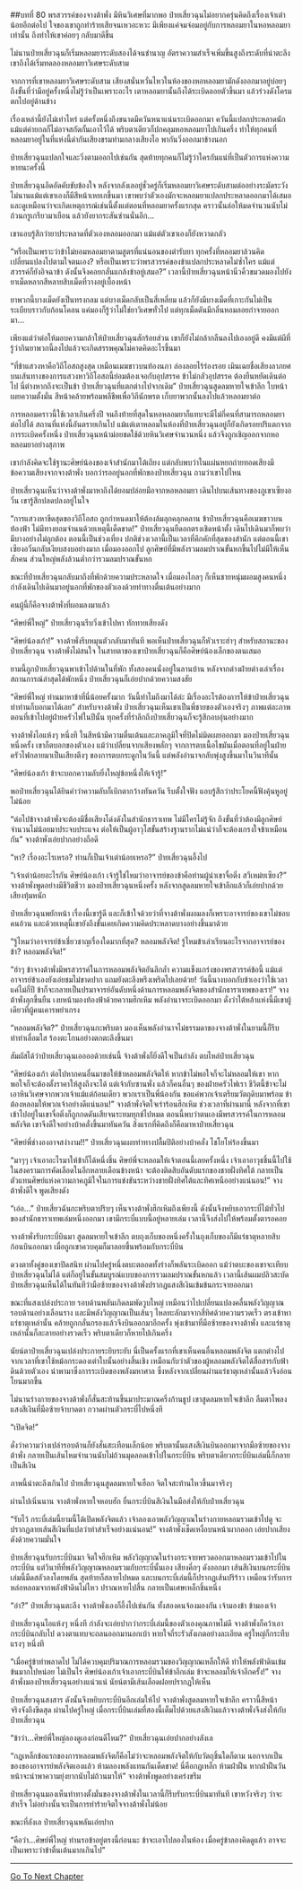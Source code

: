 ##บทที่ 80 พรสวรรค์ของจางต้าพั่ง
มีหินวิเศษที่มากพอ ป๋ายเสี่ยวฉุนไม่อยากครุ่นคิดถึงเรื่องเจ้าเต่าน้อยอีกต่อไป ใจของเขาถูกทำร้ายเสียจนเหวอะหวะ มีเพียงแค่จมจ่อมอยู่กับการหลอมยาในหอหลอมยาเท่านั้น ถึงทำให้เขาค่อยๆ กลับมาดีขึ้น

ไม่นานป๋ายเสี่ยวฉุนก็เริ่มหลอมยาระดับสองได้จนชำนาญ อัตราความสำเร็จเพิ่มขึ้นสูงถึงระดับที่น่าตะลึง เขาถึงได้เริ่มทดลองหลอมยาวิเศษระดับสาม

จากการที่เขาหลอมยาวิเศษระดับสาม เสียงสนั่นหวั่นไหวในห้องของหอหลอมยามักดังออกมาอยู่บ่อยๆ ถึงขั้นที่ว่ามีอยู่ครั้งหนึ่งไม่รู้ว่าเป็นเพราะอะไร เตาหลอมยานั้นถึงได้ระเบิดลอยตัวขึ้นมา แล้วร่วงดังโครมตกไปอยู่ด้านข้าง

เรื่องเหล่านี้ยังไม่เท่าไหร่ แต่ครั้งหนึ่งถึงขนาดมีควันหนาแน่นระเบิดออกมา ควันนี้แปลกประหลาดนัก แม้แต่ค่ายกลก็ไม่อาจสกัดกั้นเอาไว้ได้ พริบตาเดียวก็ปกคลุมหอหลอมยาไปเกินครึ่ง ทำให้ทุกคนที่หลอมยาอยู่ในที่แห่งนี้ด่ากันเสียงขรมท่ามกลางเสียงไอ พากันวิ่งออกมาข้างนอก

ป๋ายเสี่ยวฉุนแปลกใจและวิ่งตามออกไปเช่นกัน สุดท้ายทุกคนก็ไม่รู้ว่าใครกันแน่ที่เป็นตัวการแห่งความหายนะครั้งนี้

ป๋ายเสี่ยวฉุนอึดอัดคับขับข้องใจ หลังจากลังเลอยู่ชั่วครู่ก็เริ่มหลอมยาวิเศษระดับสามต่ออย่างระมัดระวัง ไม่นานแม้แต่เขาเองก็มีสีหน้าเหยเกขึ้นมา เขาพบว่าตัวเองมักจะหลอมยาแปลกประหลาดออกมาได้เสมอ และดูเหมือนว่าจะเกิดเหตุการณ์เช่นนี้ตั้งแต่ตอนที่หลอมยาครั้งแรกสุด คราวนั้นล่อให้มดจำนวนนับไม่ถ้วนกรูเกรียวมาเยือน แล้วยังยากระสันซ่านนั่นอีก...

เขาแอบรู้สึกว่ายาประหลาดที่ตัวเองหลอมออกมา แม้แต่ตัวเขาเองก็ยังหวาดกลัว

“หรือเป็นเพราะว่าข้าไม่ยอมหลอมยาตามสูตรที่แน่นอนของตำรับยา ทุกครั้งที่หลอมยาล้วนคิดเปลี่ยนแปลงไปตามใจตนเอง? หรือเป็นเพราะว่าพรสวรรค์ของข้าแปลกประหลาดไม่ซ้ำใคร แม้แต่สวรรค์ก็ยังอิจฉาข้า ดังนั้นจึงคอยกลั่นแกล้งข้าอยู่เสมอ?” เวลานี้ป๋ายเสี่ยวฉุนหน้านิ่วคิ้วขมวดมองไปยังยาเม็ดหลากสีหลายสิบเม็ดที่วางอยู่เบื้องหน้า

ยาพวกนี้บางเม็ดยังเป็นทรงกลม แต่บางเม็ดกลับเป็นสี่เหลี่ยม แล้วก็ยังมีบางเม็ดที่เกาะกันไม่เป็นระเบียบราวกับก้อนโคลน แค่มองก็รู้ว่าไม่ใช่ยาวิเศษทั่วไป แต่ทุกเม็ดดันมีกลิ่นหอมลอยกำจายออกมา...

เพียงแต่ว่าต่อให้มอบความกล้าให้ป๋ายเสี่ยวฉุนสักร้อยส่วน เขาก็ยังไม่กล้ากลืนลงไปเองอยู่ดี คงมีแต่ผีที่รู้ว่ากินยาพวกนี้ลงไปแล้วจะเกิดสรรพคุณไม่คาดคิดอะไรขึ้นมา

“ที่ข้าแสวงหาคือวิถีโอสถสูงสุด เหมือนเมฆขาวบนท้องนภา ล่องลอยไร้ร่องรอย เมินเฉยชื่อเสียงลาภยศ บนเส้นทางของการแสวงหาวิถีโอสถนี้ย่อมต้องเจอกับอุปสรรค ข้าไม่กลัวอุปสรรค ต้องยืนหยัดเดินต่อไป นี่ต่างหากถึงจะเป็นข้า ป๋ายเสี่ยวฉุนที่แตกต่างไปจากเดิม” ป๋ายเสี่ยวฉุนสูดลมหายใจเข้าลึก ใบหน้าเผยความตั้งมั่น สีหน้าคล้ายพร้อมพลีชีพเพื่อวิถีนักพรต เก็บยาพวกนั้นลงไปแล้วหลอมยาต่อ

การหลอมคราวนี้ใช้เวลาเกินครึ่งปี จนถึงท้ายที่สุดในหอหลอมยาก็แทบจะมีไม่กี่คนที่สามารถหลอมยาต่อไปได้ สถานที่แห่งนี้อันตรายเกินไป แม้แต่เตาหลอมในห้องที่ป๋ายเสี่ยวฉุนอยู่ก็ยังเกิดรอยปริแตกจากการระเบิดครั้งหนึ่ง ป๋ายเสี่ยวฉุนหน้าม่อยชดใช้ด้วยหินวิเศษจำนวนหนึ่ง แล้วจึงถูกเชิญออกจากหอหลอมยาอย่างสุภาพ

เขากำลังคิดจะใช้ฐานะศิษย์น้องของเจ้าสำนักมาโต้เถียง แต่กลับพบว่าในแผ่นหยกถ่ายทอดเสียงมีข้อความเสียงจากจางต้าพั่ง บอกว่ารออยู่นอกที่พักของป๋ายเสี่ยวฉุน ถามว่าเขาไปไหน

ป๋ายเสี่ยวฉุนเห็นว่าจางต้าพั่งมาหาถึงได้ยอมปล่อยมือจากหอหลอมยา เดินไปบนเส้นทางของภูเขาเซียงอวิ๋น เขารู้สึกปลดปลงอยู่ในใจ

“การแสวงหาขีดสุดของวิถีโอสถ ถูกกำหนดมาให้ต้องล้มลุกคลุกคลาน ข้าป๋ายเสี่ยวฉุนคือเมฆขาวบนท้องฟ้า ไม่มีทางยอมจำนนด้วยเหตุนี้เด็ดขาด!” ป๋ายเสี่ยวฉุนยืดอกตรงเชิดหน้าตั้ง เดินไปเดินมาก็พบว่ามีบางอย่างไม่ถูกต้อง ตอนนี้เป็นช่วงเที่ยง ปกติช่วงเวลานี้เป็นเวลาที่คึกคักที่สุดของสำนัก แต่ตอนนี้เขาเซียงอวิ๋นกลับเงียบสงบอย่างมาก เมื่อมองออกไป ลูกศิษย์ที่มีพลังรวมลมปราณขั้นหกขึ้นไปไม่มีให้เห็นสักคน ส่วนใหญ่พลังล้วนต่ำกว่ารวมลมปราณขั้นหก

ขณะที่ป๋ายเสี่ยวฉุนกลับมาถึงที่พักด้วยความประหลาดใจ เมื่อมองไกลๆ ก็เห็นชายหนุ่มผอมสูงคนหนึ่งกำลังเดินไปเดินมาอยู่นอกที่พักของตัวเองด้วยท่าทางตื่นเต้นอย่างมาก

คนผู้นี้ก็คือจางต้าพั่งที่ผอมลงมาแล้ว

“ศิษย์พี่ใหญ่” ป๋ายเสี่ยวฉุนรีบวิ่งเข้าไปหา ทักทายเสียงดัง

“ศิษย์น้องเก้า!” จางต้าพั่งรีบหมุนตัวกลับมาทันที พอเห็นป๋ายเสี่ยวฉุนก็หัวเราะฮ่าๆ สำหรับสถานะของป๋ายเสี่ยวฉุน จางต้าพั่งไม่สนใจ ในสายตาของเขาป๋ายเสี่ยวฉุนก็คือศิษย์น้องเล็กของตนเสมอ

ยามนี้ถูกป๋ายเสี่ยวฉุนพาเข้าไปด้านในที่พัก ทั้งสองคนนั่งอยู่ในลานบ้าน หลังจากต่างฝ่ายต่างเล่าเรื่องสถานการณ์ล่าสุดได้พักหนึ่ง ป๋ายเสี่ยวฉุนก็เอ่ยปากด้วยความสงสัย

“ศิษย์พี่ใหญ่ ท่านมาหาข้าที่นี่น้อยครั้งมาก วันนี้ทำไมถึงมาได้ล่ะ มีเรื่องอะไรต้องการให้ข้าป๋ายเสี่ยวฉุนทำท่านก็บอกมาได้เลย” สำหรับจางต้าพั่ง ป๋ายเสี่ยวฉุนเห็นเขาเป็นพี่ชายของตัวเองจริงๆ ภาพแต่ละภาพตอนที่เข้าไปอยู่ฝ่ายครัวไฟในปีนั้น ทุกครั้งที่รำลึกถึงป๋ายเสี่ยวฉุนก็จะรู้สึกอบอุ่นอย่างมาก

จางต้าพั่งไอแห้งๆ หนึ่งที ในสีหน้ามีความตื่นเต้นและภาคภูมิใจที่ปิดไม่มิดเผยออกมา มองป๋ายเสี่ยวฉุนหนึ่งครั้ง เขาก็ตบอกของตัวเอง แม้ว่าเปลี่ยนจากเสียงพลั่กๆ จากการตบเนื้อไขมันเมื่อตอนที่อยู่ในฝ่ายครัวไฟกลายมาเป็นเสียงตึงๆ ของการตบกระดูกในวันนี้ แต่พลังอำนาจกลับพุ่งสูงขึ้นมาในวินาทีนั้น

“ศิษย์น้องเก้า ข้าจะบอกความลับยิ่งใหญ่ข้อหนึ่งให้เจ้ารู้!”

พอป๋ายเสี่ยวฉุนได้ยินคำว่าความลับก็เบิกตากว้างทันควัน รีบตั้งใจฟัง แอบรู้สึกว่าประโยคนี้ฟังคุ้นหูอยู่ไม่น้อย

“ต่อไปข้าจางต้าพั่งจะต้องมีชื่อเสียงโด่งดังในสำนักธาราเทพ ไม่มีใครไม่รู้จัก ถึงขั้นที่ว่าต้องมีลูกศิษย์จำนวนไม่น้อยมาประจบประแจง ต่อให้เป็นผู้อาวุโสขั้นสร้างฐานรากไม่แน่ว่าก็จะต้องเกรงใจข้าเหมือนกัน” จางต้าพั่งเอ่ยปากอย่างถือดี

“หา? เรื่องอะไรเหรอ? ท่านก็เป็นเจ้าเต่าน้อยเหรอ?” ป๋ายเสี่ยวฉุนอึ้งไป

“เจ้าเต่าน้อยอะไรกัน ศิษย์น้องเก้า เจ้ารู้ใช่ไหมว่าอาจารย์ของข้าคือท่านผู้นำเขาจื่อติ่ง สวีเหม่ยเซียง?” จางต้าพั่งพูดอย่างมีชีวิตชีวา มองป๋ายเสี่ยวฉุนหนึ่งครั้ง หลังจากสูดลมหายใจเข้าลึกแล้วก็เอ่ยปากด้วยเสียงทุ้มหนัก

ป๋ายเสี่ยวฉุนพยักหน้า เรื่องนี้เขารู้ดี และก็เข้าใจด้วยว่าที่จางต้าพั่งผอมลงก็เพราะอาจารย์ของเขาไม่ชอบคนอ้วน และด้วยเหตุนี้เขายังถึงขั้นเคยเกิดความคิดประหลาดบางอย่างขึ้นมาด้วย

“รู้ไหมว่าอาจารย์ข้าเชี่ยวชาญเรื่องใดมากที่สุด? หลอมพลังจิต! รู้ไหมข้าเล่าเรียนอะไรจากอาจารย์ของข้า? หลอมพลังจิต!”

“ฮ่าๆ ข้าจางต้าพั่งมีพรสวรรค์ในการหลอมพลังจิตอันลึกล้ำ ความแข็งแกร่งของพรสวรรค์ข้อนี้ แม้แต่อาจารย์ข้าเองยังเอ่ยชมไม่ขาดปาก แถมยังตะลึงพรึงเพริดไปเลยด้วย! วันนี้นางบอกกับข้าเองว่าใช้เวลาแค่ไม่กี่ปี ข้าก็จะกลายเป็นปรมาจารย์อันดับหนึ่งด้านการหลอมพลังจิตของสำนักธาราเทพของเรา!” จางต้าพั่งลุกขึ้นยืน เงยหน้ามองท้องฟ้าด้วยความฮึกเหิม พลังอำนาจระเบิดออกมา ดั่งว่าใต้หล้าแห่งนี้มีเขาผู้เดียวที่ผู้คนเคารพยำเกรง

“หลอมพลังจิต?” ป๋ายเสี่ยวฉุนกะพริบตา มองเห็นพลังอำนาจไม่ธรรมดาของจางต้าพั่งในยามนี้ก็รีบทำท่าเลื่อมใส ร้องตะโกนอย่างตกตะลึงขึ้นมา

สัมผัสได้ว่าป๋ายเสี่ยวฉุนเออออด้วยเช่นนี้ จ้างต้าพั่งก็ยิ่งดีใจเป็นกำลัง ตบไหล่ป๋ายเสี่ยวฉุน

“ศิษย์น้องเก้า ต่อไปหากคนอื่นมาขอให้ข้าหลอมพลังจิตให้ หากข้าไม่พอใจก็จะไม่หลอมให้เขา หากพอใจก็จะต้องตั้งราคาให้สูงถึงจะได้ แต่เจ้ากับซานพั่ง แล้วก็คนอื่นๆ ของฝ่ายครัวไฟเรา ชีวิตนี้ข้าจะไม่เอาหินวิเศษจากพวกเจ้าแม้แต่ก้อนเดียว พวกเราเป็นพี่น้องกัน ขอแค่พวกเจ้าเตรียมวัตถุดิบมาพร้อม ข้าต้องหลอมให้พวกเจ้าอย่างดีแน่นอน!” จางต้าพั่งจิตใจเร่าร้อนฮึกเหิม ช่วงเวลาที่ผ่านมานี้ หลังจากที่เขาเข้าไปอยู่ในเขาจื่อติ่งก็ถูกกดดันเสียจนระทมทุกข์ไปหมด ตอนนี้พบว่าตนเองมีพรสวรรค์ในการหลอมพลังจิต เขาจึงดีใจอย่างบ้าคลั่งขึ้นมาทันควัน สิ่งแรกที่คิดถึงก็คือมาหาป๋ายเสี่ยวฉุน

“ศิษย์พี่ช่างองอาจสง่างาม!!” ป๋ายเสี่ยวฉุนเผยท่าทางปลื้มปิติอย่างบ้าคลั่ง ไชโยโห่ร้องขึ้นมา

“มาๆๆ เจ้าเอาอะไรมาให้ข้าก็ได้หนึ่งชิ้น ศิษย์พี่จะหลอมให้เจ้าตอนนี้เลยครั้งหนึ่ง เจ้าเอาอาวุธชิ้นนี้ไปใช้ในสงครามการคัดเลือดในอีกหลายเดือนข้างหน้า จะต้องติดสิบอันดับแรกของชายฝั่งทิศใต้ กลายเป็นตัวแทนศิษย์แห่งความภาคภูมิใจในการแข่งขันระหว่างชายฝั่งทิศใต้และทิศเหนืออย่างแน่นอน!” จางต้าพั่งดีใจ พูดเสียงดัง

“เอ่อ...” ป๋ายเสี่ยวฉันกะพริบตาปริบๆ เห็นจางต้าพั่งฮึกเหิมถึงเพียงนี้ ดังนั้นจึงหยิบเอากระบี่ไม้ทั่วไปของสำนักธาราเทพเล่มหนึ่งออกมา เขามีกระบี่แบบนี้อยู่หลายเล่ม เวลานี้จึงส่งไปให้พร้อมตั้งตารอคอย

จางต้าพั่งรับกระบี่บินมา สูดลมหายใจเข้าลึก ตบถุงเก็บของหนึ่งครั้งในถุงเก็บของก็มีแร่ธาตุหลายสิบก้อนบินออกมา เมื่อถูกเขาควบคุมก็มาลอยขึ้นพร้อมกับกระบี่บิน

ดวงตาทั้งคู่ของเขาปิดสนิท ผ่านไปครู่หนึ่งตบะตลอดทั้งร่างก็พลันระเบิดออก แม้ว่าตบะของเขาจะเทียบป๋ายเสี่ยวฉุนไม่ได้ แต่ก็อยู่ในขั้นสมบูรณ์แบบของการรวมลมปราณขั้นหกแล้ว เวลานี้เส้นผมปลิวสะบัด ป๋ายเสี่ยวฉุนเห็นได้ในทันทีว่ามือซ้ายของจางต้าพั่งปรากฏแสงสีเงินเข้มข้นกระจายออกมา

ขณะที่แสงเปล่งประกาย รอบด้านพลันเกิดลมพัดวูบใหญ่ เหมือนว่าไปเปลี่ยนแปลงคลื่นพลังวิญญาณรอบด้านอย่างเลือนราง และมีพลังวิญญาณเป็นเส้นๆ ไหลทะลักมาจากสี่ทิศด้วยความรวดเร็ว ตรงเข้าหาแร่ธาตุเหล่านั้น คล้ายถูกกลั่นกรองแล้วจึงบินออกมาอีกครั้ง พุ่งเข้ามาที่มือซ้ายของจางต้าพั่ง และแร่ธาตุเหล่านั้นก็ละลายอย่างรวดเร็ว พริบตาเดียวก็หายไปเกินครึ่ง

นัยน์ตาป๋ายเสี่ยวฉุนเปล่งประกายระยิบระยับ นี่เป็นครั้งแรกที่เขาเห็นคนอื่นหลอมพลังจิต แตกต่างไปจากเวลาที่เขาใช้หม้อกระดองเต่าใบนั้นอย่างสิ้นเชิง เหมือนกับว่าตัวของผู้หลอมพลังจิตได้สื่อสารกับฟ้าดินด้วยตัวเอง นำพามาซึ่งการระเบิดของพลังมหาศาล ซึ่งหลังจากเปลี่ยนผ่านแร่ธาตุเหล่านั้นแล้วจึงอ่อนโยนมากขึ้น

ไม่นานร่างกายของจางต้าพั่งก็สั่นสะท้านขึ้นมาประมาณครึ่งก้านธูป เขาสูดลมหายใจเข้าลึก ลืมตาโพลง แสงสีเงินที่มือซ้ายจ้าบาดตา กวาดผ่านตัวกระบี่ไปหนึ่งที

“เปิดจิต!”

ดั่งว่าความว่างเปล่ารอบด้านก็ยังสั่นสะเทือนเล็กน้อย พริบตานั้นแสงสีเงินบินออกมาจากมือซ้ายของจางต้าพั่ง กลายเป็นเส้นไหมจำนวนนับไม่ถ้วนมุดลอดเข้าไปในกระบี่บิน พริบตาเดียวกระบี่บินเล่มนี้ก็กลายเป็นสีเงิน

ภาพนี้น่าตะลึงเกินไป ป๋ายเสี่ยวฉุนสูดลมหายใจเฮือก จิตใจสะท้านไหวขึ้นมาจริงๆ

ผ่านไปเนิ่นนาน จางต้าพั่งหายใจหอบฮัก ยื่นกระบี่บินสีเงินในมือส่งให้กับป๋ายเสี่ยวฉุน

“รับไว้ กระบี่เล่มนี้ยามนี้ได้เปิดพลังจิตแล้ว เจ้าลองเอาพลังวิญญาณในร่างกายหลอมรวมเข้าไปดู จะปรากฏลายเส้นสีเงินที่แปลว่าทำสำเร็จอย่างแน่นอน!” จางต้าพั่งเช็ดเหงื่อบนหน้าผากออก เอ่ยปากเสียงดังด้วยความมั่นใจ

ป๋ายเสี่ยวฉุนรับกระบี่บินมา จิตใจฮึกเหิม พลังวิญญาณในร่างกระจายพรวดออกมาหลอมรวมเข้าไปในกระบี่บิน แต่วินาทีที่พลังวิญญาณหลอมรวมกับกระบี่นั้นเอง เสียงคึ่กๆ ดังออกมา เส้นสีเงินบนกระบี่บินเล่มนี้มืดสลัวลงโดยพลัน สุดท้ายก็สลายไปหมด และบนกระบี่เล่มนี้ก็ปรากฏเส้นปริร้าว เหมือนว่ารับการหล่อหลอมจากพลังฟ้าดินไม่ไหว ปราณหายไปสิ้น กลายเป็นเศษเหล็กชิ้นหนึ่ง

“อ๋า?” ป๋ายเสี่ยวฉุนตะลึง จางต้าพั่งเองก็อึ้งไปเช่นกัน ทั้งสองคนจ้องมองกัน เจ้ามองข้า ข้ามองเจ้า

ป๋ายเสี่ยวฉุนไอแห้งๆ หนึ่งที กำลังจะเอ่ยปากว่ากระบี่เล่มนี้ของตัวเองคุณภาพไม่ดี จางต้าพั่งก็คว้าเอากระบี่บินกลับไป ดวงตาแทบจะถลนออกมานอกเบ้า หายใจถี่ระรัวสังเกตอย่างละเอียด ครู่ใหญ่ก็กระทืบแรงๆ หนึ่งที

“เมื่อครู่ข้าทำพลาดไป ไม่ได้ควบคุมปริมาณการหลอมรวมของวิญญาณเหล็กให้ดี ทำให้พลังฟ้าดินเข้มข้นมากไปหน่อย ไม่เป็นไร ศิษย์น้องเก้าเจ้าเอากระบี่บินให้ข้าอีกเล่ม ข้าจะหลอมให้เจ้าอีกครั้ง!” จางต้าพั่งมองป๋ายเสี่ยวฉุนอย่างแน่วแน่ นัยน์ตามีเส้นเลือดฝอยปรากฏให้เห็น

ป๋ายเสี่ยวฉุนสงสาร ดังนั้นจึงหยิบกระบี่บินอีกเล่มให้ไป จางต้าพั่งสูดลมหายใจเข้าลึก คราวนี้สีหน้าจริงจังถึงขีดสุด ผ่านไปครู่ใหญ่ เมื่อกระบี่บินเล่มที่สองนี้เต็มไปด้วยแสงสีเงินแล้วจางต้าพั่งจึงส่งให้กับป๋ายเสี่ยวฉุน

“ข้าว่า...ศิษย์พี่ใหญ่ลองดูเองก่อนดีไหม?” ป๋ายเสี่ยวฉุนเอ่ยปากอย่างลังเล

“กฎเหล็กข้อแรกของการหลอมพลังจิตก็คือไม่ว่าจะหลอมพลังจิตให้กับวัตถุชิ้นใดก็ตาม นอกจากเป็นของของอาจารย์พลังจิตเองแล้ว ห้ามลองพลังแทนกันเด็ดขาด! นี่คือกฎเหล็ก ห้ามฝ่าฝืน หากฝ่าฝืนวันหน้าจะนำพาความยุ่งยากนับไม่ถ้วนมาให้” จางต้าพั่งพูดอย่างเคร่งขรึม

ป๋ายเสี่ยวฉุนมองเห็นท่าทางตั้งมั่นของจางต้าพั่งในเวลานี้ก็รีบรับกระบี่บินมาทันที เขาหวังจริงๆ ว่าจะสำเร็จ ไม่อย่างนั้นจะเป็นการทำร้ายจิตใจจางต้าพั่งไม่น้อย

ขณะที่ลังเล ป๋ายเสี่ยวฉุนพลันเอ่ยปาก

“คือว่า...ศิษย์พี่ใหญ่ ท่านรอข้าอยู่ตรงนี้ก่อนนะ ข้าจะเอาไปลองในห้อง เมื่อครู่ข้าลองคิดดูแล้ว อาจจะเป็นเพราะว่าข้าตื่นเต้นมากเกินไป”

---------


[Go To Next Chapter]( ./81.md)